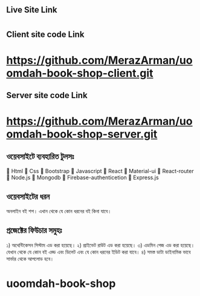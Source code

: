 
## Live Site Link
#  

##  Client site code Link
#  https://github.com/MerazArman/uoomdah-book-shop-client.git

##  Server site code Link
#  https://github.com/MerazArman/uoomdah-book-shop-server.git

## ওয়েবসাইটে ব্যবহারিত টুলসঃ
 Html  Css  Bootstrap  Javascript  React  Material-ui  React-router  Node.js  Mongodb  Firebase-authenticetion  Express.js

## ওয়েবসাইটের ধরন 
অনলাইন বই শপ। এখান থেকে যে কোন ধরনের বই কিনা যাবে। 

## প্রজেক্টের ফিউচার সমুহঃ 
 ১) অথেন্টিকেসন সিস্টাম এড করা হয়েছে।
 ২) প্রাইভেট রাউট এড করা হয়েছে।
 ৩) এডমিন পেজ এড করা হয়েছে। যেখান থেকে যে কোন বই এড্ড এবং ডিলেট এবং যে কোন ধরনের ইডিট করা যাবে।
 ৪) সমস্ত ডাটা ডাইনামিক ভাবে সার্ভার থেকে আপলোড হবে। 

# uoomdah-book-shop
